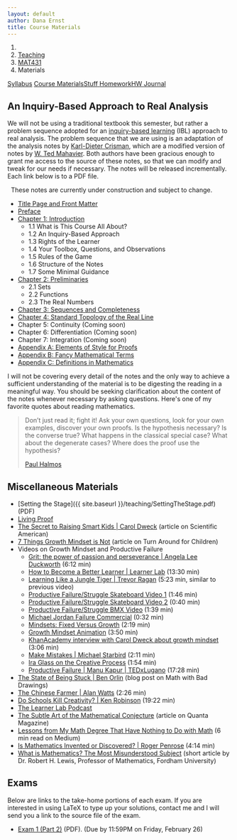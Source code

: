```yaml
---
layout: default
author: Dana Ernst
title: Course Materials
---
```


<ol class="breadcrumb">
  <li><a href="/"><i class="fa fa-home"></i></a></li>
  <li><a href="/teaching/">Teaching</a></li>
  <li><a href="/teaching/mat431s21">MAT431</a></li>
  <li class="active">Materials</li>
</ol>

<div class="row">
<div class="col-xs-12">
<div class="btn-group btn-group-justified">
<a class="btn btn-default btn-success" href="{{site.baseurl}}/teaching/mat431s21/syllabus/">Syllabus</a>
<a class="btn btn-default btn-primary" href="{{site.baseurl}}/teaching/mat431s21/materials/">
<span class="hidden-xs">Course Materials</span><span class="visible-xs">Stuff</span>
</a>
<a class="btn btn-default btn-warning" href="{{site.baseurl}}/teaching/mat431s21/homework/">
<span class="hidden-xs">Homework</span><span class="visible-xs">HW</span>
</a>
<a class="btn btn-default btn-info" href="{{site.baseurl}}/teaching/mat431s21/journal/">Journal</a>
</div>
</div>
</div>

## An Inquiry-Based Approach to Real Analysis ##
We will not be using a traditional textbook this semester, but rather a problem sequence adopted for an [inquiry-based learning](http://maamathedmatters.blogspot.com/2013/05/what-heck-is-ibl.html) (IBL) approach to real analysis. The problem sequence that we are using is an adaptation of the analysis notes by [Karl-Dieter Crisman](http://www.math-cs.gordon.edu/~kcrisman/), which are a modified version of notes by [W. Ted Mahavier](https://www.lamar.edu/arts-sciences/mathematics/faculty/w-ted-mahavier.html). Both authors have been gracious enough to grant me access to the source of these notes, so that we can modify and tweak for our needs if necessary. The notes will be released incrementally. Each link below is to a PDF file.

<div class="alert alert-info" role="alert" style="margin: 10px 0 10px 0">
<i class="fa fa-exclamation-triangle"></i>&nbsp; These notes are currently under construction and subject to change.
</div>

- [Title Page and Front Matter]({{site.baseurl}}/teaching/mat431s21/FrontMatter.pdf)
- [Preface]({{site.baseurl}}/teaching/mat431s21/Preface.pdf)
- [Chapter 1: Introduction]({{site.baseurl}}/teaching/mat431s21/Introduction.pdf)
    - 1.1 What is This Course All About?
    - 1.2 An Inquiry-Based Approach
    - 1.3 Rights of the Learner
    - 1.4 Your Toolbox, Questions, and Observations
    - 1.5 Rules of the Game
    - 1.6 Structure of the Notes
    - 1.7 Some Minimal Guidance
- [Chapter 2: Preliminaries]({{site.baseurl}}/teaching/mat431s21/Preliminaries.pdf)
    - 2.1 Sets
    - 2.2 Functions
    - 2.3 The Real Numbers
- [Chapter 3: Sequences and Completeness]({{site.baseurl}}/teaching/mat431s21/Sequences.pdf)
- [Chapter 4: Standard Topology of the Real Line]({{site.baseurl}}/teaching/mat431s21/Topology.pdf)
- Chapter 5: Continuity (Coming soon)
- Chapter 6: Differentiation (Coming soon)
- Chapter 7: Integration (Coming soon)
- [Appendix A: Elements of Style for Proofs]({{site.baseurl}}/teaching/mat431s21/ElementsOfStyle.pdf)
- [Appendix B: Fancy Mathematical Terms]({{site.baseurl}}/teaching/mat431s21/FancyMathematicalTerms.pdf)
- [Appendix C: Definitions in Mathematics]({{site.baseurl}}/teaching/mat431s21/Definitions.pdf)

I will not be covering every detail of the notes and the only way to achieve a sufficient understanding of the material is to be digesting the reading in a meaningful way.  You should be seeking clarification about the content of the notes whenever necessary by asking questions.  Here's one of my favorite quotes about reading mathematics.

<blockquote>
  <p>Don’t just read it; fight it! Ask your own questions, look for your own examples, discover your own proofs. Is the hypothesis necessary? Is the converse true? What happens in the classical special case? What about the degenerate cases? Where does the proof use the hypothesis?</p>
  <footer><a href="http://en.wikipedia.org/wiki/Paul_Halmos">Paul Halmos</a></footer>
</blockquote>

## Miscellaneous Materials ##
- [Setting the Stage]({{ site.baseurl }}/teaching/SettingTheStage.pdf) (PDF)
- [Living Proof]({{site.baseurl}}/teaching/LivingProof.pdf)
- [The Secret to Raising Smart Kids &#124; Carol Dweck](https://www.scientificamerican.com/article/the-secret-to-raising-smart-kids1/) (article on Scientific American)
- [7 Things Growth Mindset is Not](https://www.turnaroundusa.org/7-things-growth-mindset-is-not/) (article on Turn Around for Children)
- Videos on Growth Mindset and Productive Failure
    - [Grit: the power of passion and perseverance &#124; Angela Lee Duckworth](https://www.youtube.com/watch?v=H14bBuluwB8) (6:12 min)
    - [How to Become a Better Learner &#124; Learner Lab](https://thelearnerlab.com/portfolio/learning-like-a-jungle-tiger/) (13:30 min)
    - [Learning Like a Jungle Tiger &#124; Trevor Ragan](https://www.youtube.com/watch?v=muoVtDjjonM&feature=youtu.be) (5:23 min, similar to previous video)
    - [Productive Failure/Struggle Skateboard Video 1](https://www.youtube.com/watch?time_continue=98&v=1QSocgE3yFY) (1:46 min)
    - [Productive Failure/Struggle Skateboard Video 2](https://www.instagram.com/p/BzKyyLchuve/) (0:40 min)
    - [Productive Failure/Struggle BMX Video](https://www.youtube.com/watch?v=9brnDOVJWnw) (1:39 min)
    - [Michael Jordan Failure Commercial](https://www.youtube.com/watch?v=JA7G7AV-LT8) (0:32 min)
    - [Mindsets: Fixed Versus Growth](https://www.youtube.com/watch?v=M1CHPnZfFmU) (2:19 min)
    - [Growth Mindset Animation](https://www.youtube.com/watch?v=-_oqghnxBmY) (3:50 min)
    - [KhanAcademy interview with Carol Dweck about growth mindset](https://www.youtube.com/watch?time_continue=1&v=wh0OS4MrN3E) (3:06 min)
    - [Make Mistakes &#124; Michael Starbird](https://www.youtube.com/watch?v=2yYQ-1X2ocU) (2:11 min)
    - [Ira Glass on the Creative Process](https://www.youtube.com/watch?v=PbC4gqZGPSY&feature=youtu.be) (1:54 min)
    - [Productive Failure &#124; Manu Kapur &#124; TEDxLugano](https://www.youtube.com/watch?feature=youtu.be&v=VOKJmg34wME&app=desktop) (17:28 min)
- [The State of Being Stuck &#124; Ben Orlin](https://mathwithbaddrawings.com/2017/09/20/the-state-of-being-stuck/) (blog post on Math with Bad Drawings)
- [The Chinese Farmer &#124; Alan Watts](https://www.youtube.com/watch?feature=share&v=eJShr4VdvxQ&app=desktop) (2:26 min)
- [Do Schools Kill Creativity? &#124; Ken Robinson](https://www.ted.com/talks/ken_robinson_says_schools_kill_creativity?language=en) (19:22 min)
- [The Learner Lab Podcast](https://thelearnerlab.com/podcast/)
- [The Subtle Art of the Mathematical Conjecture](https://www.quantamagazine.org/the-subtle-art-of-the-mathematical-conjecture-20190507/) (article on Quanta Magazine)
- [Lessons from My Math Degree That Have Nothing to Do with Math](https://medium.com/s/story/6-life-lessons-from-my-math-degree-that-have-nothing-to-do-with-math-d38aba90edfe) (6 min read on Medium)
- [Is Mathematics Invented or Discovered? &#124; Roger Penrose](https://www.youtube.com/watch?v=TKlPj_qGIt8) (4:14 min)
- [What is Mathematics? The Most Misunderstood Subject](https://www.fordham.edu/info/20603/what_math) (short article by Dr. Robert H. Lewis, Professor of Mathematics, Fordham University)

<!-- - Pictures of board work that we ran out of time to discuss. *Note:* You should not assume that the solutions/proofs posted below are valid or sufficient.
    - Coming soon. -->

## Exams
Below are links to the take-home portions of each exam. If you are interested in using LaTeX to type up your solutions, contact me and I will send you a link to the source file of the exam.

- [Exam 1 (Part 2)]({{site.baseurl}}/teaching/mat431s21/431Exam1-Part2.pdf) (PDF). (Due by 11:59PM on Friday, February 26)
